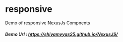 # responsive
Demo of responsive NexusJs Compnents

##### Demo Url : https://shivamvyas25.github.io/NexusJS/
